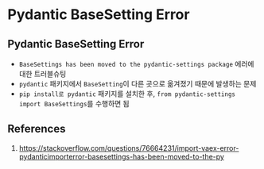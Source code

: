 # Pydantic BaseSetting Error

## Pydantic BaseSetting Error

- `BaseSettings has been moved to the pydantic-settings package` 에러에 대한 트러블슈팅
- `pydantic` 패키지에서 `BaseSetting`이 다른 곳으로 옮겨졌기 때문에 발생하는 문제
- `pip install로 pydantic` 패키지를 설치한 후, `from pydantic-settings import BaseSettings`를 수행하면 됨

## References

1. https://stackoverflow.com/questions/76664231/import-vaex-error-pydanticimporterror-basesettings-has-been-moved-to-the-py
